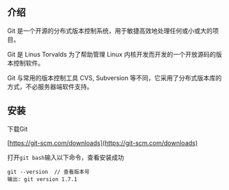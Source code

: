 ## 介绍

Git 是一个开源的分布式版本控制系统，用于敏捷高效地处理任何或小或大的项目。

Git 是 Linus Torvalds 为了帮助管理 Linux 内核开发而开发的一个开放源码的版本控制软件。

Git 与常用的版本控制工具 CVS, Subversion 等不同，它采用了分布式版本库的方式，不必服务器端软件支持。

## 安装

下载Git

[https://git-scm.com/downloads](https://git-scm.com/downloads)

打开`git bash`输入以下命令，查看安装成功

```
git --version  // 查看版本号
输出: git version 1.7.1
```